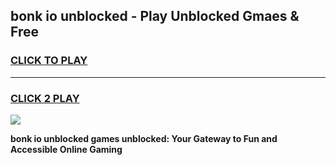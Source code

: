 
## bonk io unblocked - Play Unblocked Gmaes & Free
<h3>
<a href="https://news.freeplayer.one?title=bonk_io_unblocked&ref=16F">CLICK TO PLAY</a></h3>
<hr>

<h3>
<a href="https://news.freeplayer.one?title=bonk_io_unblocked&ref=16F">CLICK 2 PLAY</a>
  
</h3>

<a href="https://news.freeplayer.one?title=bonk_io_unblocked&ref=16F/"><img src="https://clearcache.store/games.png"></a>


**bonk io unblocked games unblocked: Your Gateway to Fun and Accessible Online Gaming**
